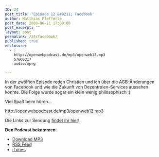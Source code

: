 ```yaml
---
ID: 24
post_title: 'Episode 12 &#8211; Facebook'
author: Matthias Pfefferle
post_date: 2009-06-21 17:09:00
post_excerpt: ""
layout: post
permalink: /24/facebook/
published: true
enclosure:
  - |
    http://openwebpodcast.de/mp3/openweb12.mp3
    57660317
    audio/mpeg

---
```

In der zwölften Episode reden Christian und ich über die AGB-Änderungen von Facebook und wie die Zukunft von Dezentralen-Services aussehen könnte. Die Folge wurde sogar ein klein wenig philosophisch :)

Viel Spaß beim hören...

http://openwebpodcast.de/mp3/openweb12.mp3

Die Links zur Sendung <a href="http://openweb.mixxt.de/networks/wiki/index.episode-12">findet ihr hier</a>!

<strong>Den Podcast bekommen</strong>:

<ul><li><a href="http://openwebpodcast.de/mp3/openweb12.mp3">Download MP3</a></li>
<li><a href="http://feeds.feedburner.com/openwebcast">RSS Feed</a></li>
<li><a href="http://phobos.apple.com/WebObjects/MZStore.woa/wa/viewPodcast?id=294732929">iTunes</a></li></ul>
